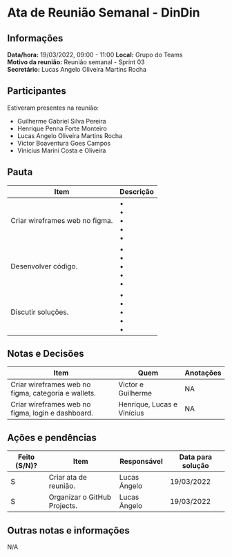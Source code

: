 # Ata de Reunião Semanal - DinDin

## Informações
**Data/hora:** 19/03/2022, 09:00 - 11:00
**Local:** Grupo do Teams  
**Motivo da reunião:** Reunião semanal - Sprint 03  
**Secretário:** Lucas Angelo Oliveira Martins Rocha

## Participantes
Estiveram presentes na reunião:
- Guilherme Gabriel Silva Pereira
- Henrique Penna Forte Monteiro
- Lucas Angelo Oliveira Martins Rocha
- Victor Boaventura Goes Campos
- Vinícius Marini Costa e Oliveira

## Pauta

Item | Descrição
---- | ----
Criar wireframes web no figma. | • <br>• <br>• <br>• <br>• 
Desenvolver código. | • <br>• <br>• <br>• <br>• 
Discutir soluções. | • <br>• <br>• <br>• <br>• 

## Notas e Decisões
Item | Quem | Anotações |
---- | ---- | ---- |
Criar wireframes web no figma, categoria e wallets. | Victor e Guilherme  | NA |
Criar wireframes web no figma, login e dashboard. | Henrique, Lucas e Vinícius  | NA |


## Ações e pendências
| Feito (S/N)? | Item | Responsável | Data para solução |
| ---- | ---- | ---- | ---- |
| S | Criar ata de reunião. | Lucas Ângelo | 19/03/2022 |
| S | Organizar o GitHub Projects. | Lucas Ângelo | 19/03/2022 |

## Outras notas e informações
N/A

